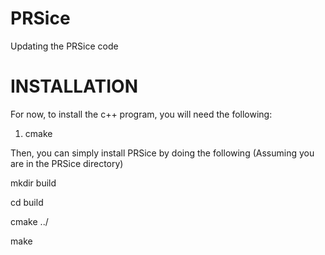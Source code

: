 # PRSice
Updating the PRSice code


INSTALLATION
==========================
For now, to install the c++ program, you will need the following:
1. cmake

Then, you can simply install PRSice by doing the following 
(Assuming you are in the PRSice directory)

mkdir build

cd build

cmake ../

make
